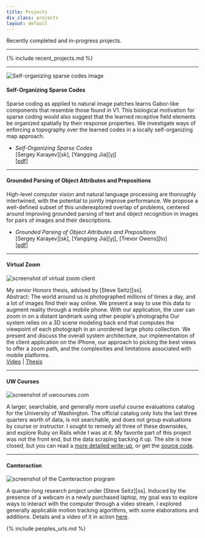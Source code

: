 ```yaml
---
title: Projects
div_class: projects
layout: default
---
```


Recently completed and in-progress projects.

---

{% include recent_projects.md %}

---

![Self-organizing sparse codes image](/work/images/som_sc.png)
#### Self-Organizing Sparse Codes

Sparse coding as applied to natural image patches learns Gabor-like components that resemble those found in V1. This biological motivation for sparse coding would also suggest that the learned receptive field elements be organized spatially by their response properties. We investigate ways of enforcing a topography over the learned codes in a locally self-organizing map approach.

* *Self-Organizing Sparse Codes*  
[Sergey Karayev][sk], [Yangqing Jia][yj]  
\[[pdf](/work/files/neuro_final.pdf)\]

---

#### Grounded Parsing of Object Attributes and Prepositions

High-level computer vision and natural language processing are thoroughly intertwined, with the potential to jointly improve performance. We propose a well-defined subset of this underexplored overlap of problems, centered around improving grounded parsing of text and object recognition in images for pairs of images and their descriptions.

* *Grounded Parsing of Object Attributes and Prepositions*  
  [Sergey Karayev][sk],
  [Yangqing Jia][yj],
  [Trevor Owens][to]  
  \[[pdf](/work/files/cs288final.pdf)\]

---

#### Virtual Zoom

![screenshot of virtual zoom client](/work/images/virtualzoom_thumb.png)

My senior Honors thesis, advised by [Steve Seitz][ss].  
Abstract: The world around us is photographed millions of times a day, and a lot of images find their way online.
We present a way to use this data to augment reality through a mobile phone.
With our application, the user can zoom in on a distant landmark using other people's photographs
Our system relies on a 3D scene modeling back end that computes the viewpoint of each photograph in an unordered large photo collection.
We present and discuss the overall system architecture, our implementation of the client application on the iPhone, our approach to picking the best views to offer a zoom path, and the complexities and limitations associated with mobile platforms.  
[Video](http://www.vimeo.com/4892120) | 
[Thesis](files/vz_thesis.pdf)

---

#### UW Courses
![screenshot of uwcourses.com](/work/images/uwcourses_thumb.png)

A larger, searchable, and generally more useful course evaluations catalog for the University of Washington.
The official catalog only lists the last three quarters worth of data, is not searchable, and does not group evaluations by course or instructor.
I sought to remedy all three of these downsides, and explore Ruby on Rails while I was at it.
My favorite part of this project was not the front end, but the data scraping backing it up.
The site is now closed, but you can read a [more detailed write-up](http://iamthedivebomber.net/2008/11/17/UW-Courses.html), or get the [source code](https://github.com/sergeyk/uw-courses).

---

#### Camteraction
![screenshot of the Camteraction
program](/work/images/camteraction_thumb.png)

A quarter-long research project under [Steve Seitz][ss].
Induced by the presence of a webcam in a newly purchased laptop, my goal was to explore ways to interact with the computer through a video stream.
I explored generally applicable motion tracking algorithms, with some elaborations and additions.
Details and a video of it in action [here](http://iamthedivebomber.net/projects/camteraction/).

{% include peoples_urls.md %}
